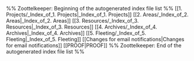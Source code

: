 %% Zoottelkeeper: Beginning of the autogenerated index file list  %%
 [[1. Projects/_Index_of_1. Projects|_Index_of_1. Projects]]
 [[2. Areas/_Index_of_2. Areas|_Index_of_2. Areas]]
 [[3. Resources/_Index_of_3. Resources|_Index_of_3. Resources]]
 [[4. Archives/_Index_of_4. Archives|_Index_of_4. Archives]]
 [[5. Fleeting/_Index_of_5. Fleeting|_Index_of_5. Fleeting]]
 [[Changes for email notifications|Changes for email notifications]]
 [[PROOF|PROOF]]
%% Zoottelkeeper: End of the autogenerated index file list  %%
